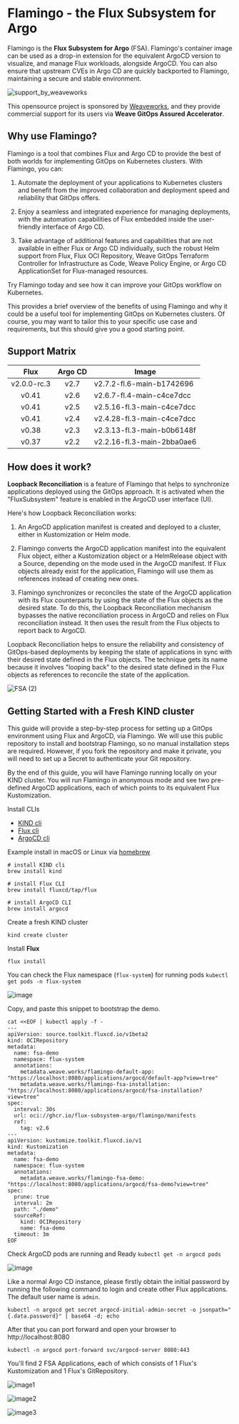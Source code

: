 # Flamingo - the Flux Subsystem for Argo

Flamingo is the **Flux Subsystem for Argo** (FSA). Flamingo's container image can be used as a drop-in extension for the equivalent ArgoCD version to visualize, and manage Flux workloads, alongside ArgoCD. You can also ensure that upstream CVEs in Argo CD are quickly backported to Flamingo, maintaining a secure and stable environment.

![support_by_weaveworks](https://user-images.githubusercontent.com/10666/230028749-213c5dd2-0cc5-49bc-8323-42b5e9dd0639.png)

This opensource project is sponsored by [Weaveworks](https://www.weave.works/blog/weave-gitops-assured-accelerator-oss-with-enterprise-support), and they provide commercial support for its users via **Weave GitOps Assured Accelerator**.

## Why use Flamingo?

Flamingo is a tool that combines Flux and Argo CD to provide the best of both worlds for implementing GitOps on Kubernetes clusters. With Flamingo, you can:

1. Automate the deployment of your applications to Kubernetes clusters and benefit from the improved collaboration and deployment speed and reliability that GitOps offers.

2. Enjoy a seamless and integrated experience for managing deployments, with the automation capabilities of Flux embedded inside the user-friendly interface of Argo CD.

3. Take advantage of additional features and capabilities that are not available in either Flux or Argo CD individually, such the robust Helm support from Flux, Flux OCI Repository, Weave GitOps Terraform Controller for Infrastructure as Code, Weave Policy Engine, or Argo CD ApplicationSet for Flux-managed resources.

Try Flamingo today and see how it can improve your GitOps workflow on Kubernetes.

This provides a brief overview of the benefits of using Flamingo and why it could be a useful tool for implementing GitOps on Kubernetes clusters. Of course, you may want to tailor this to your specific use case and requirements, but this should give you a good starting point.

## Support Matrix

|Flux        | Argo CD | Image
|:----------:|:-------:|---------------------------
|v2.0.0-rc.3 | v2.7    | v2.7.2-fl.6-main-b1742696
|v0.41       | v2.6    | v2.6.7-fl.4-main-c4ce7dcc
|v0.41       | v2.5    | v2.5.16-fl.3-main-c4ce7dcc
|v0.41       | v2.4    | v2.4.28-fl.3-main-c4ce7dcc
|v0.38       | v2.3    | v2.3.13-fl.3-main-b0b6148f
|v0.37       | v2.2    | v2.2.16-fl.3-main-2bba0ae6

## How does it work?

**Loopback Reconciliation** is a feature of Flamingo that helps to synchronize applications deployed using the GitOps approach. It is activated when the "FluxSubsystem" feature is enabled in the ArgoCD user interface (UI).

Here's how Loopback Reconciliation works:

1. An ArgoCD application manifest is created and deployed to a cluster, either in Kustomization or Helm mode.

2. Flamingo converts the ArgoCD application manifest into the equivalent Flux object, either a Kustomization object or a HelmRelease object with a Source, depending on the mode used in the ArgoCD manifest. If Flux objects already exist for the application, Flamingo will use them as references instead of creating new ones.

3. Flamingo synchronizes or reconciles the state of the ArgoCD application with its Flux counterparts by using the state of the Flux objects as the desired state. To do this, the Loopback Reconciliation mechanism bypasses the native reconciliation process in ArgoCD and relies on Flux reconciliation instead. It then uses the result from the Flux objects to report back to ArgoCD.

Loopback Reconciliation helps to ensure the reliability and consistency of GitOps-based deployments by keeping the state of applications in sync with their desired state defined in the Flux objects. The technique gets its name because it involves "looping back" to the desired state defined in the Flux objects as references to reconcile the state of the application.

![FSA (2)](https://user-images.githubusercontent.com/10666/159503288-5faeda59-8b54-40f0-95ca-b46c22742e30.png)

## Getting Started with a Fresh KIND cluster

This guide will provide a step-by-step process for setting up a GitOps environment using Flux and ArgoCD, via Flamingo. We will use this public repository to install and bootstrap Flamingo, so no manual installation steps are required. However, if you fork the repository and make it private, you will need to set up a Secret to authenticate your Git repository.

By the end of this guide, you will have Flamingo running locally on your KIND cluster. You will run Flamingo in anonymous mode and see two pre-defined ArgoCD applications, each of which points to its equivalent Flux Kustomization.

Install CLIs
- [KIND cli](https://kind.sigs.k8s.io/docs/user/quick-start/#installation) 
- [Flux cli](https://fluxcd.io/docs/cmd/)
- [ArgoCD cli](https://argo-cd.readthedocs.io/en/stable/cli_installation/)

Example install in macOS or Linux via [homebrew](https://brew.sh/)

```shell
# install KIND cli
brew install kind

# install Flux CLI
brew install fluxcd/tap/flux

# install ArgoCD CLI
brew install argocd

```

Create a fresh KIND cluster

```shell
kind create cluster
```

Install **Flux**

```shell
flux install

```

You can check the Flux namespace (`flux-system`) for running pods `kubectl get pods -n flux-system`

![image](./images/kubectl-get-ns-flux-system.png)


Copy, and paste this snippet to bootstrap the demo.

```shell
cat <<EOF | kubectl apply -f -
---
apiVersion: source.toolkit.fluxcd.io/v1beta2
kind: OCIRepository
metadata:
  name: fsa-demo
  namespace: flux-system
  annotations:
    metadata.weave.works/flamingo-default-app: "https://localhost:8080/applications/argocd/default-app?view=tree"
    metadata.weave.works/flamingo-fsa-installation: "https://localhost:8080/applications/argocd/fsa-installation?view=tree"
spec:
  interval: 30s
  url: oci://ghcr.io/flux-subsystem-argo/flamingo/manifests
  ref:
    tag: v2.6
---
apiVersion: kustomize.toolkit.fluxcd.io/v1
kind: Kustomization
metadata:
  name: fsa-demo
  namespace: flux-system
  annotations:
    metadata.weave.works/flamingo-fsa-demo: "https://localhost:8080/applications/argocd/fsa-demo?view=tree"
spec:
  prune: true
  interval: 2m
  path: "./demo"
  sourceRef:
    kind: OCIRepository
    name: fsa-demo
  timeout: 3m
EOF

```

Check ArgoCD pods are running and Ready `kubectl get -n argocd pods`

![image](./images/argocd-pods-ready.png)

Like a normal Argo CD instance, please firstly obtain the initial password by running the following command to login and create other Flux applications.
The default user name is `admin`.

```
kubectl -n argocd get secret argocd-initial-admin-secret -o jsonpath="{.data.password}" | base64 -d; echo
```

After that you can port forward and open your browser to http://localhost:8080

```
kubectl -n argocd port-forward svc/argocd-server 8080:443
```

You'll find 2 FSA Applications, each of which consists of 1 Flux's Kustomization and 1 Flux's GitRepository.

![image1](https://user-images.githubusercontent.com/10666/208858892-5e5d14d9-61c7-4c61-af29-1883e7137509.png)

![image2](https://user-images.githubusercontent.com/10666/208858840-fca56550-a2a1-4fff-829e-f1469e921c86.png)

![image3](https://user-images.githubusercontent.com/10666/208858784-9a508a5b-8d47-47d8-b5a5-0f9adaff72cf.png)
